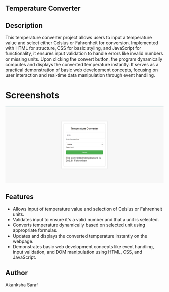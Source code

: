 ## Temperature Converter

 ## Description

This temperature converter project allows users to input a temperature value and select either Celsius or Fahrenheit for conversion. Implemented with HTML for structure, CSS for basic styling, and JavaScript for functionality, it ensures input validation to handle errors like invalid numbers or missing units. Upon clicking the convert button, the program dynamically computes and displays the converted temperature instantly. It serves as a practical demonstration of basic web development concepts, focusing on user interaction and real-time data manipulation through event handling.

# Screenshots

![Screenshot](ss.png)

## Features
- Allows input of temperature value and selection of Celsius or Fahrenheit units.
- Validates input to ensure it's a valid number and that a unit is selected.
- Converts temperature dynamically based on selected unit using appropriate formulas.
- Updates and displays the converted temperature instantly on the webpage.
- Demonstrates basic web development concepts like event handling, input validation, and DOM manipulation using HTML, CSS, and JavaScript.

## Author

Akanksha Saraf

